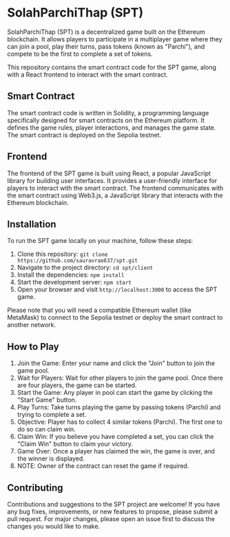 
# SolahParchiThap (SPT)

SolahParchiThap (SPT) is a decentralized game built on the Ethereum blockchain. It allows players to participate in a multiplayer game where they can join a pool, play their turns, pass tokens (known as "Parchi"), and compete to be the first to complete a set of tokens.

This repository contains the smart contract code for the SPT game, along with a React frontend to interact with the smart contract.

## Smart Contract

The smart contract code is written in Solidity, a programming language specifically designed for smart contracts on the Ethereum platform. It defines the game rules, player interactions, and manages the game state. The smart contract is deployed on the Sepolia testnet.

## Frontend

The frontend of the SPT game is built using React, a popular JavaScript library for building user interfaces. It provides a user-friendly interface for players to interact with the smart contract. The frontend communicates with the smart contract using Web3.js, a JavaScript library that interacts with the Ethereum blockchain.

## Installation

To run the SPT game locally on your machine, follow these steps:

1. Clone this repository: `git clone https://github.com/sauravrao637/spt.git`
2. Navigate to the project directory: `cd spt/client`
3. Install the dependencies: `npm install`
4. Start the development server: `npm start`
5. Open your browser and visit `http://localhost:3000` to access the SPT game.

Please note that you will need a compatible Ethereum wallet (like MetaMask) to connect to the Sepolia testnet or deploy the smart contract to another network.

## How to Play

1. Join the Game: Enter your name and click the "Join" button to join the game pool.
2. Wait for Players: Wait for other players to join the game pool. Once there are four players, the game can be started.
3. Start the Game: Any player in pool can start the game by clicking the "Start Game" button.
4. Play Turns: Take turns playing the game by passing tokens (Parchi) and trying to complete a set.
5. Objective: Player has to collect 4 similar tokens (Parchi). The first one to do so can claim win.
6. Claim Win: If you believe you have completed a set, you can click the "Claim Win" button to claim your victory.
7. Game Over: Once a player has claimed the win, the game is over, and the winner is displayed.
8. NOTE: Owner of the contract can reset the game if required.

## Contributing

Contributions and suggestions to the SPT project are welcome! If you have any bug fixes, improvements, or new features to propose, please submit a pull request. For major changes, please open an issue first to discuss the changes you would like to make.
